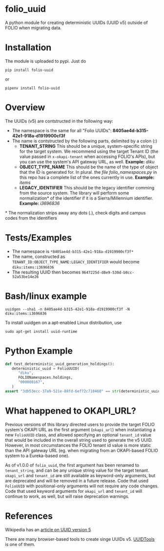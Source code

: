 # folio_uuid
A python module for creating deterministic UUIDs (UUID v5) outside of FOLIO when migrating data.

# Installation
The module is uploaded to pypi. Just do    

```shell
pip install folio-uuid
```	
or   

```shell
pipenv install folio-uuid      
```

# Overview
The UUIDs (v5) are contstructed in the following way:
* The namespace is the same for all "Folio UUIDs": **8405ae4d-b315-42e1-918a-d1919900cf3f**
* The name is contstructed by the following parts, delimited by a colon (**:**)
	* **TENANT_STRING** This should be a unique, system-specific string for the target system. We recommend using the target Tenant ID (the value passed in `x-okapi-tenant` when accessing FOLIO's APIs), but you can use the system's API gateway URL, as well. **Example:** *diku*
	* **OBJECT_TYPE_NAME** This should be the name of the type of object that the ID is generated for. In plural. the *file folio_namespaces.py* in this repo has a complete list of the ones currently in use. **Example:** *items*
	* **LEGACY_IDENTIFIER** This should be the legacy identifier comming from the source system. The library will perform some normalization* of the identifier if it is a Sierra/Millennium identifier. **Example:** *i3696836*

\* The normalization strips away any dots (.), check digits and campus codes from the identifiers

# Tests/Examples
* The namespace is `*8405ae4d-b315-42e1-918a-d1919900cf3f*`
* The name, constructed as `TENANT_ID:OBJECT_TYPE_NAME:LEGACY_IDENTIFIER` would become  `diku:items:i3696836`
* The resulting UUID then becomes `9647225d-d8e9-530d-b8cc-52a53be14e26`

# Bash/linux example

```shell
uuidgen --sha1 -n 8405ae4d-b315-42e1-918a-d1919900cf3f -N diku:items:i3696836
```
To install uuidgen on a apt-enabled Linux distribution, use   

```shell
sudo apt-get install uuid-runtime
```

# Python Example
```python
def test_deterministic_uuid_generation_holdings():
   deterministic_uuid = FolioUUID(
      "diku",
      FOLIONamespaces.holdings,
      "000000167",
   )
assert "3db53ecc-37a9-521e-88fd-6ef72c710468" == str(deterministic_uuid)
```

# What happened to OKAPI_URL?
Previous versions of this library directed users to provide the target FOLIO system's OKAPI URL as the first argument (`okapi_url`) when instantiating a new `FolioUUID` class, and allowed specifying an optional `tenant_id` value that would be included in the overall string used to generate the v5 UUID. However, in most circumstances the FOLIO tenant id value is more static than the API gateway URL (eg. when migrating from an OKAPI-based FOLIO system to a Eureka-based one).

As of v1.0.0 of `folio_uuid`, the first argument has been renamed to `tenant_string`, and can be any unique string value for the target tenant. `okapi_url` and `tenant_id` are still available as keyword-only arguments, but are deprecated and will be removed in a future release. Code that used `FolioUUID` with positional-only arguments will not require any code changes. Code that used keyword arguments for `okapi_url` and `tenant_id` will continue to work, as well, but will raise deprecation warnings.


# References
Wikipedia has an [article on UUID version 5](https://en.wikipedia.org/wiki/Universally_unique_identifier#Versions_3_and_5_(namespace_name-based))

There are many browser-based tools to create singe UUIDs v5. [UUIDTools](https://www.uuidtools.com/v5) is one of them.
